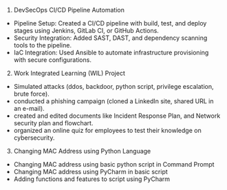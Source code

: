 1.	DevSecOps CI/CD Pipeline Automation
- Pipeline Setup: Created a CI/CD pipeline with build, test, and deploy stages using Jenkins, GitLab CI, or GitHub Actions.
- Security Integration: Added SAST, DAST, and dependency scanning tools to the pipeline.
- IaC Integration: Used Ansible to automate infrastructure provisioning with secure configurations.

2.	Work Integrated Learning (WIL) Project
- Simulated attacks (ddos, backdoor, python script, privilege escalation, brute force).
- conducted a phishing campaign (cloned a LinkedIn site, shared URL in an e-mail).
- created and edited documents like Incident Response Plan, and Network security plan and flowchart.
- organized an online quiz for employees to test their knowledge on cybersecurity.

3. Changing MAC Address using Python Language
- Changing MAC address using basic python script in Command Prompt
- Changing MAC address using PyCharm in basic script
- Adding functions and features to script using PyCharm
